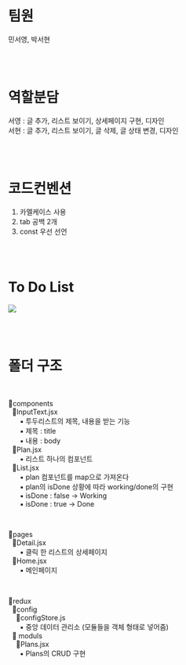 # 팀원
민서영, 박서현<br />

<br />
<br />

# 역할분담
서영 : 글 추가, 리스트 보이기, 상세페이지 구현, 디자인 <br />
서현 : 글 추가, 리스트 보이기, 글 삭제, 글 상태 변경, 디자인 <br />

<br />
<br />

# 코드컨벤션
1. 카멜케이스 사용
2. tab 공백 2개
3. const 우선 선언

<br />
<br />

# To Do List

![](https://velog.velcdn.com/images/p_seo_hn/post/ac1ea824-bb64-4b6a-8c6e-4237d1355894/image.gif)

<br />
<br />

# 폴더 구조

<br />

📁components <br />
&nbsp; 📄InputText.jsx <br />
&nbsp; &nbsp; &nbsp; ▪ 투두리스트의 제목, 내용을 받는 기능 <br />
&nbsp; &nbsp; &nbsp; ▪ 제목 : title <br />
&nbsp; &nbsp; &nbsp; ▪ 내용 : body <br />
&nbsp; 📄Plan.jsx <br />
&nbsp; &nbsp; &nbsp; ▪ 리스트 하나의 컴포넌트 <br />
&nbsp; 📄List.jsx <br />
&nbsp; &nbsp; &nbsp; ▪ plan 컴포넌트를 map으로 가져온다 <br />
&nbsp; &nbsp; &nbsp; ▪ plan의 isDone 상황에 따라 working/done의 구현 <br />
&nbsp; &nbsp; &nbsp; ▪ isDone : false -> Working <br />
&nbsp; &nbsp; &nbsp; ▪ isDone : true -> Done <br />


<br />

📁pages <br />
&nbsp; 📄Detail.jsx <br />
&nbsp; &nbsp; &nbsp; ▪ 클릭 한 리스트의 상세페이지  <br />
&nbsp; 📄Home.jsx <br />
&nbsp; &nbsp; &nbsp; ▪ 메인페이지 <br />


<br />

📁redux <br />
&nbsp; 📁config <br />
&nbsp;&nbsp;&nbsp; 📄configStore.js <br />
&nbsp;&nbsp;&nbsp;&nbsp;&nbsp; ▪ 중앙 데이터 관리소 (모듈들을 객체 형태로 넣어줌) <br />
&nbsp; 📁 moduls <br />
&nbsp;&nbsp;&nbsp; 📄Plans.jsx  <br />
&nbsp;&nbsp;&nbsp;&nbsp;&nbsp; ▪ Plans의 CRUD 구현 <br />

